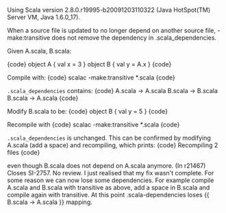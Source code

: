 Using Scala version 2.8.0.r19995-b20091203110322 (Java HotSpot(TM) Server VM, Java 1.6.0_17).

When a source file is updated to no longer depend on another source file, -make:transitive does not remove the dependency in .scala_dependencies.

Given A.scala, B.scala:

{code}
object A {
  val x = 3
}
object B  {
  val y = A.x
}
{code}

Compile with:
{code}
scalac -make:transitive *.scala
{code}

`.scala_dependencies` contains:
{code}
A.scala -> A.scala
B.scala -> B.scala
B.scala -> A.scala
{code}

Modify B.scala to be:
{code}
object B {
  val y = 5
}
{code}

Recompile with
{code}
scalac -make:transitive *.scala
{code}

`.scala_dependencies` is unchanged.  This can be confirmed by modifying A.scala (add a space) and recompiling, which prints:
{code}
Recompiling 2 files
{code}

even though B.scala does not depend on A.scala anymore.
(In r21467) Closes SI-2757. No review.
I just realised that my fix wasn't complete. For some reason we can now lose some dependencies.
For example compile A.scala and B.scala with transitive as above, add a space in B.scala and compile again with transitive.
At this point .scala-dependencies loses {{ B.scala -> A.scala }} mapping.
